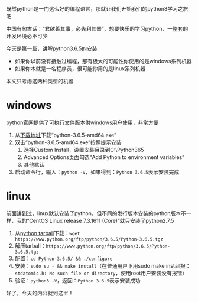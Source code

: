 既然python是一门这么好的编程语言，那就让我们开始我们的python3学习之旅吧

中国有句古话：“君欲善其事，必先利其器”，想要快乐的学习python，一整套的开发环境必不可少

今天是第一篇，讲解python3.6.5的安装

* 如果你以前没有接触过编程，那有极大的可能性你使用的是windows系列机器
* 如果你本就是一名程序员，很可能你用的是linux系列机器

本文只考虑这两种类型的机器

# windows
python官网提供了可执行文件版本供windows用户使用，非常方便

1. 从[下载地址](https://www.python.org/ftp/python/3.6.5/python-3.6.5-amd64.exe)下载“python-3.6.5-amd64.exe”
2. 双击“python-3.6.5-amd64.exe”按照提示安装
    1. 选择Custom Install，设置安装目录到C:\\Python365
    2. Advanced Options页面勾选“Add Python to environment variables”
    3. 其他默认
3. 启动命令行，输入：`python -V`，如果得到：`Python 3.6.5`表示安装完成

# linux
前面讲到过，linux默认安装了python，但不同的发行版本安装的python版本不一样，我的“CentOS Linux release 7.3.1611 (Core)”就只安装了python2.7.5

1. 从[python tarball](https://www.python.org/ftp/python/3.6.5/Python-3.6.5.tgz)下载：`wget https://www.python.org/ftp/python/3.6.5/Python-3.6.5.tgz`
2. 解压tarball：`https://www.python.org/ftp/python/3.6.5/Python-3.6.5.tgz`
3. 配置：`cd Python-3.6.5/ && ./configure`
4. 安装：`sudo su - && make install`（在普通用户下用sudo make install报：`stdatomic.h: No such file or directory`，使用root用户安装没有报错）
5. 验证：`python3 -V`，返回：`Python 3.6.5`表示安装成功

好了，今天的内容就到这里！

